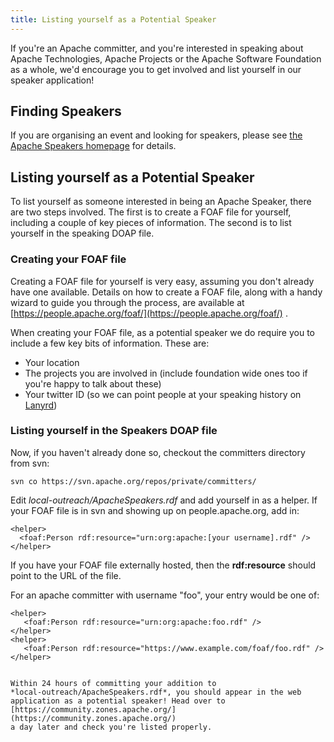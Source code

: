```yaml
---
title: Listing yourself as a Potential Speaker
---
```


If you're an Apache committer, and you're interested in speaking about Apache 
Technologies, Apache Projects or the Apache Software Foundation as a whole, 
we'd encourage you to get involved and list yourself in our speaker 
application!

## Finding Speakers

If you are organising an event and looking for speakers, please see
[the Apache Speakers homepage](/speakers/) for details.

## Listing yourself as a Potential Speaker

To list yourself as someone interested in being an Apache Speaker, there are
two steps involved. The first is to create a FOAF file for yourself, including
a couple of key pieces of information. The second is to list yourself in the
speaking DOAP file.

### Creating your FOAF file

Creating a FOAF file for yourself is very easy, assuming you don't already 
have one available. Details on how to create a FOAF file, along with a
handy wizard to guide you through the process, are available at
[https://people.apache.org/foaf/](https://people.apache.org/foaf/) .

When creating your FOAF file, as a potential speaker we do require you
to include a few key bits of information. These are:

 * Your location
 * The projects you are involved in (include foundation wide ones too if you're
   happy to talk about these)
 * Your twitter ID (so we can point people at your speaking history on 
   [Lanyrd](http://lanyrd.com/))


### Listing yourself in the Speakers DOAP file

Now, if you haven't already done so, checkout the committers directory from
svn:

```
svn co https://svn.apache.org/repos/private/committers/
```

Edit *local-outreach/ApacheSpeakers.rdf* and add yourself in as a
helper. If your FOAF file is in svn and showing up on people.apache.org,
add in:

```
<helper>
  <foaf:Person rdf:resource="urn:org:apache:[your username].rdf" />
</helper>
```

If you have your FOAF file externally hosted, then the **rdf:resource**
should point to the URL of the file.

For an apache committer with username "foo", your entry would be one of:

```
<helper>
   <foaf:Person rdf:resource="urn:org:apache:foo.rdf" />
</helper>
<helper>
   <foaf:Person rdf:resource="https://www.example.com/foaf/foo.rdf" />
</helper>


Within 24 hours of committing your addition to
*local-outreach/ApacheSpeakers.rdf*, you should appear in the web
application as a potential speaker! Head over to 
[https://community.zones.apache.org/](https://community.zones.apache.org/)
a day later and check you're listed properly.
